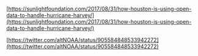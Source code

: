 [https://sunlightfoundation.com/2017/08/31/how-houston-is-using-open-data-to-handle-hurricane-harvey/](https://sunlightfoundation.com/2017/08/31/how-houston-is-using-open-data-to-handle-hurricane-harvey/)

[https://twitter.com/altNOAA/status/905584848533942272](https://twitter.com/altNOAA/status/905584848533942272)
